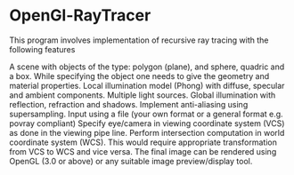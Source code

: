 # OpenGl-RayTracer

This program involves implementation of recursive ray tracing with the following features

A scene with objects of the type: polygon (plane), and sphere, quadric and a box. While specifying the object one needs to give the geometry and material properties.
Local illumination model (Phong) with diffuse, specular and ambient components.
Multiple light sources.
Global illumination with reflection, refraction and shadows.
Implement anti-aliasing using supersampling.
Input using a file (your own format or a general format e.g. povray compliant)
Specify eye/camera in viewing coordinate system (VCS) as done in the viewing pipe line.
Perform intersection computation in world coordinate system (WCS). This would require appropriate transformation from VCS to WCS and vice versa.
The final image can be rendered using OpenGL (3.0 or above) or any suitable image preview/display tool.
